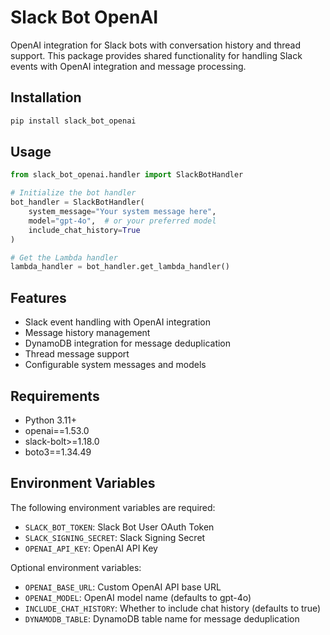 # Slack Bot OpenAI

OpenAI integration for Slack bots with conversation history and thread support. This package provides shared functionality for handling Slack events with OpenAI integration and message processing.

## Installation

```bash
pip install slack_bot_openai
```

## Usage

```python
from slack_bot_openai.handler import SlackBotHandler

# Initialize the bot handler
bot_handler = SlackBotHandler(
    system_message="Your system message here",
    model="gpt-4o",  # or your preferred model
    include_chat_history=True
)

# Get the Lambda handler
lambda_handler = bot_handler.get_lambda_handler()
```

## Features

- Slack event handling with OpenAI integration
- Message history management
- DynamoDB integration for message deduplication
- Thread message support
- Configurable system messages and models

## Requirements

- Python 3.11+
- openai==1.53.0
- slack-bolt>=1.18.0
- boto3==1.34.49

## Environment Variables

The following environment variables are required:

- `SLACK_BOT_TOKEN`: Slack Bot User OAuth Token
- `SLACK_SIGNING_SECRET`: Slack Signing Secret
- `OPENAI_API_KEY`: OpenAI API Key

Optional environment variables:

- `OPENAI_BASE_URL`: Custom OpenAI API base URL
- `OPENAI_MODEL`: OpenAI model name (defaults to gpt-4o)
- `INCLUDE_CHAT_HISTORY`: Whether to include chat history (defaults to true)
- `DYNAMODB_TABLE`: DynamoDB table name for message deduplication
